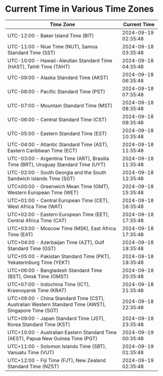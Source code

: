 # Current Time in Various Time Zones

| Time Zone | Current Time |
|-----------|--------------|
| UTC-12:00 - Baker Island Time (BIT) | 2024-09-19 02:35:48 |
| UTC-11:00 - Niue Time (NUT), Samoa Standard Time (SST) | 2024-09-18 03:35:48 |
| UTC-10:00 - Hawaii-Aleutian Standard Time (HAST), Tahiti Time (TAHT) | 2024-09-18 04:35:48 |
| UTC-09:00 - Alaska Standard Time (AKST) | 2024-09-18 06:35:48 |
| UTC-08:00 - Pacific Standard Time (PST) | 2024-09-18 07:35:48 |
| UTC-07:00 - Mountain Standard Time (MST) | 2024-09-18 08:35:48 |
| UTC-06:00 - Central Standard Time (CST) | 2024-09-18 09:35:48 |
| UTC-05:00 - Eastern Standard Time (EST) | 2024-09-18 10:35:48 |
| UTC-04:00 - Atlantic Standard Time (AST), Eastern Caribbean Time (ECT) | 2024-09-18 11:35:48 |
| UTC-03:00 - Argentina Time (ART), Brasília Time (BRT), Uruguay Standard Time (UYT) | 2024-09-18 11:35:48 |
| UTC-02:00 - South Georgia and the South Sandwich Islands Time (SGT) | 2024-09-18 12:35:48 |
| UTC±00:00 - Greenwich Mean Time (GMT), Western European Time (WET) | 2024-09-18 15:35:48 |
| UTC+01:00 - Central European Time (CET), West Africa Time (WAT) | 2024-09-18 16:35:48 |
| UTC+02:00 - Eastern European Time (EET), Central Africa Time (CAT) | 2024-09-18 17:35:48 |
| UTC+03:00 - Moscow Time (MSK), East Africa Time (EAT) | 2024-09-18 17:35:48 |
| UTC+04:00 - Azerbaijan Time (AZT), Gulf Standard Time (GST) | 2024-09-18 18:35:48 |
| UTC+05:00 - Pakistan Standard Time (PKT), Yekaterinburg Time (YEKT) | 2024-09-18 19:35:48 |
| UTC+06:00 - Bangladesh Standard Time (BST), Omsk Time (OMST) | 2024-09-18 20:35:48 |
| UTC+07:00 - Indochina Time (ICT), Krasnoyarsk Time (KRAT) | 2024-09-18 21:35:48 |
| UTC+08:00 - China Standard Time (CST), Australian Western Standard Time (AWST), Singapore Time (SGT) | 2024-09-18 22:35:48 |
| UTC+09:00 - Japan Standard Time (JST), Korea Standard Time (KST) | 2024-09-18 23:35:48 |
| UTC+10:00 - Australian Eastern Standard Time (AEST), Papua New Guinea Time (PGT) | 2024-09-19 00:35:48 |
| UTC+11:00 - Solomon Islands Time (SBT), Vanuatu Time (VUT) | 2024-09-19 01:35:48 |
| UTC+12:00 - Fiji Time (FJT), New Zealand Standard Time (NZST) | 2024-09-19 02:35:48 |
